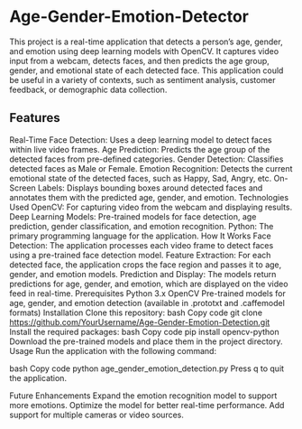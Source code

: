 # Age-Gender-Emotion-Detector

This project is a real-time application that detects a person’s age, gender, and emotion using deep learning models with OpenCV. It captures video input from a webcam, detects faces, and then predicts the age group, gender, and emotional state of each detected face. This application could be useful in a variety of contexts, such as sentiment analysis, customer feedback, or demographic data collection.

## Features
Real-Time Face Detection: Uses a deep learning model to detect faces within live video frames.
Age Prediction: Predicts the age group of the detected faces from pre-defined categories.
Gender Detection: Classifies detected faces as Male or Female.
Emotion Recognition: Detects the current emotional state of the detected faces, such as Happy, Sad, Angry, etc.
On-Screen Labels: Displays bounding boxes around detected faces and annotates them with the predicted age, gender, and emotion.
Technologies Used
OpenCV: For capturing video from the webcam and displaying results.
Deep Learning Models: Pre-trained models for face detection, age prediction, gender classification, and emotion recognition.
Python: The primary programming language for the application.
How It Works
Face Detection: The application processes each video frame to detect faces using a pre-trained face detection model.
Feature Extraction: For each detected face, the application crops the face region and passes it to age, gender, and emotion models.
Prediction and Display: The models return predictions for age, gender, and emotion, which are displayed on the video feed in real-time.
Prerequisites
Python 3.x
OpenCV
Pre-trained models for age, gender, and emotion detection (available in .prototxt and .caffemodel formats)
Installation
Clone this repository:
bash
Copy code
git clone https://github.com/YourUsername/Age-Gender-Emotion-Detection.git
Install the required packages:
bash
Copy code
pip install opencv-python
Download the pre-trained models and place them in the project directory.
Usage
Run the application with the following command:

bash
Copy code
python age_gender_emotion_detection.py
Press q to quit the application.

Future Enhancements
Expand the emotion recognition model to support more emotions.
Optimize the model for better real-time performance.
Add support for multiple cameras or video sources.
